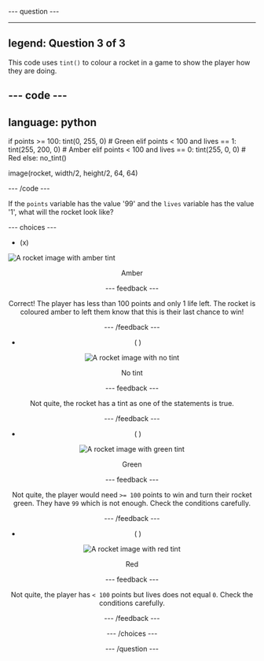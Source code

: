 --- question ---

---
legend: Question 3 of 3
---

This code uses `tint()` to colour a rocket in a game to show the player how they are doing.

--- code ---
---
language: python
---
if points >= 100: 
    tint(0, 255, 0) # Green
elif points < 100 and lives == 1:
  tint(255, 200, 0) # Amber
elif points < 100 and lives == 0: 
  tint(255, 0, 0) # Red
else: 
  no_tint() 

image(rocket, width/2, height/2, 64, 64)

--- /code ---

If the `points` variable has the value '99' and the `lives` variable has the value '1', what will the rocket look like?

--- choices ---

- (x) 

![A rocket image with amber tint](images/rocket_amber.png)
<div style="text-align: center;">Amber

 --- feedback ---

 Correct! The player has less than 100 points and only 1 life left. The rocket is coloured amber to left them know that this is their last chance to win!

 --- /feedback ---

- ( ) 

![A rocket image with no tint](images/rocket_original.png)
<div style="text-align: center;">No tint

 --- feedback ---

 Not quite, the rocket has a tint as one of the statements is true.

 --- /feedback ---

- ( ) 

![A rocket image with green tint](images/rocket_green.png)
<div style="text-align: center;">Green

 --- feedback ---

 Not quite, the player would need `>= 100` points to win and turn their rocket green. They have `99` which is not enough. Check the conditions carefully.

 --- /feedback ---

- ( ) 

![A rocket image with red tint](images/rocket_red.png)
<div style="text-align: center;">Red

 --- feedback ---

 Not quite, the player has `< 100` points but lives does not equal `0`. Check the conditions carefully.

 --- /feedback ---

--- /choices ---

--- /question ---
